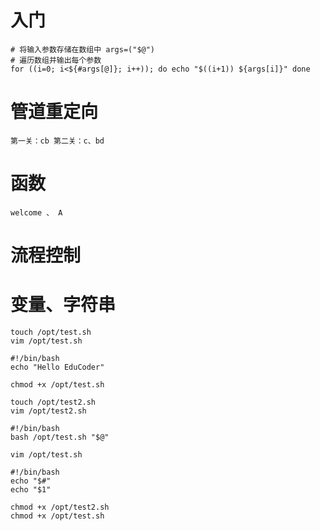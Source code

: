 # 入门

```shell
# 将输入参数存储在数组中 args=("$@") 
# 遍历数组并输出每个参数 
for ((i=0; i<${#args[@]}; i++)); do echo "$((i+1)) ${args[i]}" done
```


# 管道重定向
```
第一关：cb 第二关：c、bd
```

# 函数
```
welcome 、 A
```

# 流程控制

# 变量、字符串
```
touch /opt/test.sh
vim /opt/test.sh

#!/bin/bash
echo "Hello EduCoder"

chmod +x /opt/test.sh

```

```
touch /opt/test2.sh
vim /opt/test2.sh

#!/bin/bash
bash /opt/test.sh "$@"

vim /opt/test.sh

#!/bin/bash
echo "$#"
echo "$1"

chmod +x /opt/test2.sh
chmod +x /opt/test.sh

```

